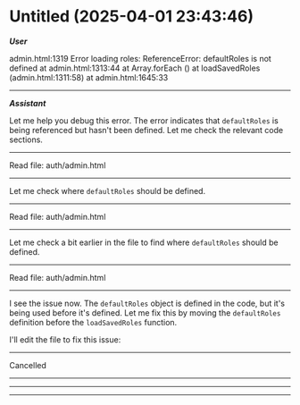 <!-- Generated by SpecStory -->

# Untitled (2025-04-01 23:43:46)

_**User**_

admin.html:1319 Error loading roles: ReferenceError: defaultRoles is not defined
    at admin.html:1313:44
    at Array.forEach (<anonymous>)
    at loadSavedRoles (admin.html:1311:58)
    at admin.html:1645:33

---

_**Assistant**_

Let me help you debug this error. The error indicates that `defaultRoles` is being referenced but hasn't been defined. Let me check the relevant code sections.


---

Read file: auth/admin.html

---

Let me check where `defaultRoles` should be defined.


---

Read file: auth/admin.html

---

Let me check a bit earlier in the file to find where `defaultRoles` should be defined.


---

Read file: auth/admin.html

---

I see the issue now. The `defaultRoles` object is defined in the code, but it's being used before it's defined. Let me fix this by moving the `defaultRoles` definition before the `loadSavedRoles` function.

I'll edit the file to fix this issue:


---

Cancelled

---



---



---

